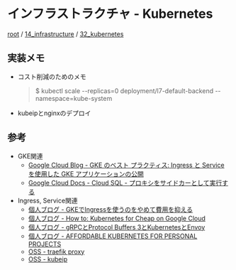 # インフラストラクチャ - Kubernetes

[root](./../../../README.md) 
/ [14_infrastructure](./../README.md) 
/ [32_kubernetes](./README.md)

## 実装メモ

* コスト削減のためのメモ
  > $ kubectl scale --replicas=0 deployment/l7-default-backend --namespace=kube-system

* kubeipとnginxのデプロイ

## 参考

* GKE関連
  * [Google Cloud Blog - GKE のベスト プラクティス: Ingress と Service を使用した GKE アプリケーションの公開](https://cloudblog.withgoogle.com/ja/products/containers-kubernetes/exposing-services-on-gke/amp/)
  * [Google Cloud Docs - Cloud SQL - プロキシをサイドカーとして実行する](https://cloud.google.com/sql/docs/mysql/connect-kubernetes-engine#running_the_proxy_as_a_sidecar)
* Ingress, Service関連
  * [個人ブログ - GKEでIngressを使うのをやめて費用を抑える](https://www.kujilabo.com/2020/09/18/gcp-004/)
  * [個人ブログ - How to: Kubernetes for Cheap on Google Cloud](https://dev.to/verkkokauppacom/how-to-kubernetes-for-cheap-on-google-cloud-1aei)
  * [個人ブログ - gRPCとProtocol Buffers 3とKubernetesとEnvoy](https://www.1915keke.com/entry/2018/10/07/001926#2-Client%E3%81%8C%E3%83%90%E3%83%83%E3%82%AF%E3%82%A8%E3%83%B3%E3%83%89%E3%81%AB%E6%8E%A5%E7%B6%9A%E3%82%92%E7%A2%BA%E7%AB%8B%E3%81%97%E3%81%BE%E3%81%8F%E3%82%8BClient-side-Load-Balancing)
  * [個人ブログ - AFFORDABLE KUBERNETES FOR PERSONAL PROJECTS](https://redmaple.tech/blogs/affordable-kubernetes-for-personal-projects/#step-3-deploy-something-to-the-cluster)
  * [OSS - traefik proxy](https://doc.traefik.io/traefik/providers/overview/)
  * [OSS - kubeip](https://github.com/doitintl/kubeip)

